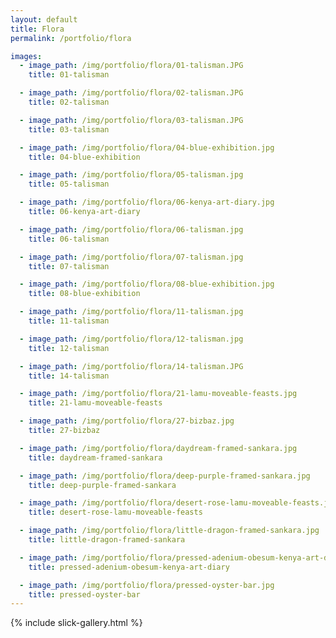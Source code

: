 ```yaml
---
layout: default
title: Flora
permalink: /portfolio/flora

images:
  - image_path: /img/portfolio/flora/01-talisman.JPG
    title: 01-talisman

  - image_path: /img/portfolio/flora/02-talisman.JPG
    title: 02-talisman

  - image_path: /img/portfolio/flora/03-talisman.JPG
    title: 03-talisman

  - image_path: /img/portfolio/flora/04-blue-exhibition.jpg
    title: 04-blue-exhibition

  - image_path: /img/portfolio/flora/05-talisman.jpg
    title: 05-talisman

  - image_path: /img/portfolio/flora/06-kenya-art-diary.jpg
    title: 06-kenya-art-diary

  - image_path: /img/portfolio/flora/06-talisman.jpg
    title: 06-talisman

  - image_path: /img/portfolio/flora/07-talisman.jpg
    title: 07-talisman

  - image_path: /img/portfolio/flora/08-blue-exhibition.jpg
    title: 08-blue-exhibition

  - image_path: /img/portfolio/flora/11-talisman.jpg
    title: 11-talisman

  - image_path: /img/portfolio/flora/12-talisman.jpg
    title: 12-talisman

  - image_path: /img/portfolio/flora/14-talisman.JPG
    title: 14-talisman

  - image_path: /img/portfolio/flora/21-lamu-moveable-feasts.jpg
    title: 21-lamu-moveable-feasts

  - image_path: /img/portfolio/flora/27-bizbaz.jpg
    title: 27-bizbaz

  - image_path: /img/portfolio/flora/daydream-framed-sankara.jpg
    title: daydream-framed-sankara

  - image_path: /img/portfolio/flora/deep-purple-framed-sankara.jpg
    title: deep-purple-framed-sankara

  - image_path: /img/portfolio/flora/desert-rose-lamu-moveable-feasts.jpg
    title: desert-rose-lamu-moveable-feasts

  - image_path: /img/portfolio/flora/little-dragon-framed-sankara.jpg
    title: little-dragon-framed-sankara

  - image_path: /img/portfolio/flora/pressed-adenium-obesum-kenya-art-diary.jpg
    title: pressed-adenium-obesum-kenya-art-diary

  - image_path: /img/portfolio/flora/pressed-oyster-bar.jpg
    title: pressed-oyster-bar
---
```


{% include slick-gallery.html %}
